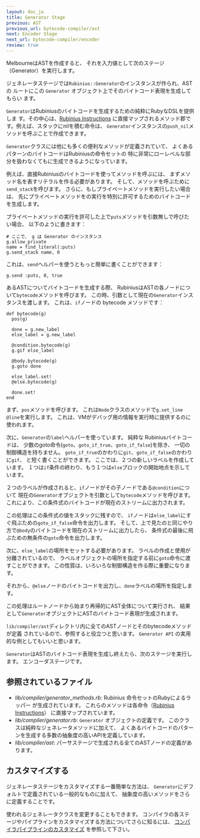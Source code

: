 ```yaml
---
layout: doc_ja
title: Generator Stage
previous: AST
previous_url: bytecode-compiler/ast
next: Encoder Stage
next_url: bytecode-compiler/encoder
review: true
---
```


MelbourneはASTを作成すると、
それを入力値として次のステージ（Generator）を実行します。

ジェネレータステージでは`Rubinius::Generator`のインスタンスが作られ、ASTの
ルートにこの `Generator` オブジェクト上でそのバイトコード表現を生成してもらい
ます。

`Generator`はRubiniusのバイトコードを生成するための純粋にRubyなDSLを提供しま
す。その中心は、[Rubinius Instructions](/doc/ja/virtual-machine/instructions/)
に直接マップされるメソッド郡です。例えば、スタックにnilを積む命令は、
`Generator`インスタンスの`push_nil`メソッドを呼ぶことで作成できます。

`Generator`クラスには他にも多くの便利なメソッドが定義されていて、
よくあるパターンのバイトコードはRubiniusの命令セットの
特に非常にローレベルな部分を扱わなくてもに生成できるようになっています。

例えば、直接Rubiniusのバイトコードを使ってメソッドを呼ぶには、
まずメソッド名を表すリテラルを作る必要があります。
そして、メソッドを呼ぶために`send_stack`を呼びます。
さらに、もしプライベートメソッドを実行したい場合は、
先にプライベートメソッドをの実行を特別に許可するためのバイトコードを生成します。

プライベートメソッドの実行を許可した上で`puts`メソッドを引数無しで呼びたい場合、
以下のように書きます：

    # ここで、 g は Generator のインスタンス
    g.allow_private
    name = find_literal(:puts)
    g.send_stack name, 0

これは、`send`ヘルパーを使うともっと簡単に書くことができます：

    g.send :puts, 0, true

あるASTについてバイトコードを生成する際、
RubiniusはASTの各ノードについて`bytecode`メソッドを呼びます。
この時、引数として現在の`Generator`インスタンスを渡します。
これは、`if`ノードの bytecode メソッドです：

    def bytecode(g)
      pos(g)

      done = g.new_label
      else_label = g.new_label

      @condition.bytecode(g)
      g.gif else_label

      @body.bytecode(g)
      g.goto done

      else_label.set!
      @else.bytecode(g)

      done.set!
    end

まず、`pos`メソッドを呼びます。
これは`Node`クラスのメソッドで`g.set_line @line`を実行します。
これは、VMがデバッグ用の情報を実行時に提供するのに使われます。

次に、`Generator`の`label`ヘルパーを使っています。
純粋な Rubiniusバイトコードは、
少数のgoto命令(`goto`、`goto_if_true`、`goto_if_false`)を除き、
一切の制御構造を持ちません。
`goto_if_true`のかわりに`git`、`goto_if_false`のかわりに`gif`、
と短く書くことができます。
ここでは、２つの新しいラベルを作成しています。
１つは`if`条件の終わり、もう１つは`else`ブロックの開始地点を示しています。

２つのラベルが作成されると、`if`ノードがその子ノードである`@condition`について
現在の`Generator`オブジェクトを引数として`bytecode`メソッドを呼びます。
これにより、この条件式のバイトコードが現在のストリームに出力されます。

この処理はこの条件式の値をスタックに残すので、
`if`ノードは`else_label`にすぐ飛ぶための`goto_if_false`命令を出力します。
そして、上で見たのと同じやり方で`@body`のバイトコードを現在のストリームに出力したら、
条件式の最後に飛ぶための無条件の`goto`命令を出力します。

次に、`else_label`の場所をセットする必要があります。
ラベルの作成と使用が分離されているので、
ラベルオブジェクトの場所を指定する前に`goto`命令に渡すことができます。
この性質は、いろいろな制御構造を作る際に重要になります。

それから、`@else`ノードのバイトコードを出力し、`done`ラベルの場所を指定します。

この処理はルートノードから始まり再帰的にAST全体について実行され、
結果として`Generator`オブジェクトにASTのバイトコード表現が生成されます。

`lib/compiler/ast`ディレクトリ内に全てのASTノードとそのbytecodeメソッドが定義
されているので、参照すると役立つと思います。
`Generator API` の実用的な例としてもいいと思います。

`Generator`はASTのバイトコード表現を生成し終えたら、次のステージを実行します。
エンコーダステージです。

## 参照されているファイル

* *lib/compiler/generator_methods.rb*: Rubinius 命令セットのRubyによるラッパー
  が生成されています。
  これらのメソッドは各命令（[Rubinius Instructions](/doc/en/virtual-machine/instructions/)）
  に直接マップされています。
* *lib/compiler/generator.rb*: `Generator` オブジェクトの定義です。
  このクラスは純粋なジェネレータメソッドに加えて、
  よくあるバイトコードのパターンを生成する多数の抽象度の高いAPIを定義しています。
* *lib/compiler/ast*: パーサステージで生成される全てのASTノードの定義があります。

## カスタマイズする

ジェネレータステージをカスタマイズする一番簡単な方法は、
`Generator`にデフォルトで定義されている一般的なものに加えて、
抽象度の高いメソッドをさらに定義することです。

使われるジェネレータクラスを変更することもできます。
コンパイラの各ステージやパイプラインをカスタマイズする方法についてさらに知るには、
[コンパイラパイプラインのカスタマイズ](/doc/ja/bytecode-compiler/customization/)
を参照して下さい。
